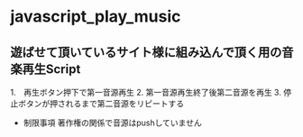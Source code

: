 # javascript_play_music

## 遊ばせて頂いているサイト様に組み込んで頂く用の音楽再生Script

1.　再生ボタン押下で第一音源再生
2. 第一音源再生終了後第二音源を再生
3. 停止ボタンが押されるまで第二音源をリピートする

* 制限事項
著作権の関係で音源はpushしていません
